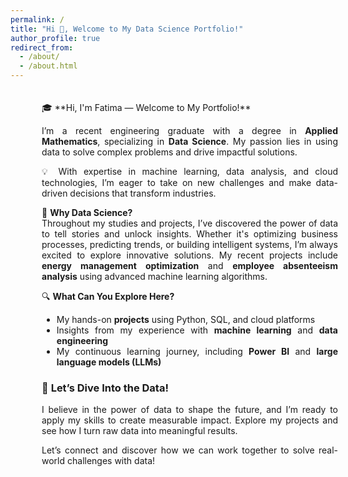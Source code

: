 ```yaml
---
permalink: /
title: "Hi 👋, Welcome to My Data Science Portfolio!"
author_profile: true
redirect_from: 
  - /about/
  - /about.html
---
```

<div style="margin-left: 30px; width: calc(100% - 30px); padding: 20px; text-align: justify;">
🎓 **Hi, I'm Fatima — Welcome to My Portfolio!**

I’m a recent engineering graduate with a degree in **Applied Mathematics**, specializing in **Data       Science**. My passion lies in using data to solve complex problems and drive impactful solutions. 

💡 With expertise in machine learning, data analysis, and cloud technologies, I’m eager to take on new   challenges and make data-driven decisions that transform industries.

🚀 **Why Data Science?**    
Throughout my studies and projects, I’ve discovered the power of data to tell stories and unlock insights. Whether it's optimizing business processes, predicting trends, or building intelligent systems, I’m always excited to explore innovative solutions. My recent projects include **energy management optimization** and **employee absenteeism analysis** using advanced machine learning algorithms.

🔍 **What Can You Explore Here?**  
- My hands-on **projects** using Python, SQL, and cloud platforms
- Insights from my experience with **machine learning** and **data engineering**
- My continuous learning journey, including **Power BI** and **large language models (LLMs)**


### 🎯 **Let’s Dive Into the Data!**
I believe in the power of data to shape the future, and I’m ready to apply my skills to create measurable impact. Explore my projects and see how I turn raw data into meaningful results.

Let’s connect and discover how we can work together to solve real-world challenges with data!
 

</div>